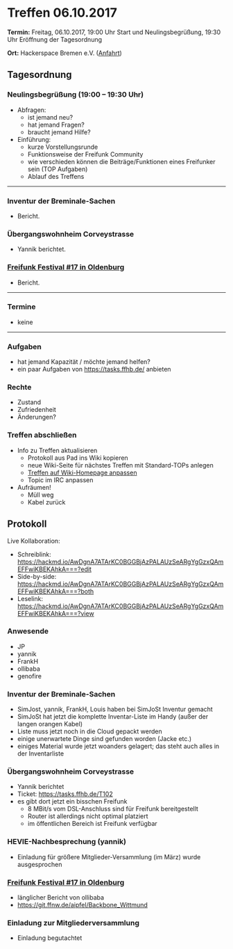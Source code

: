 # Treffen 06.10.2017

**Termin:** Freitag, 06.10.2017, 19:00 Uhr Start und Neulingsbegrüßung, 19:30 Uhr Eröffnung der Tagesordnung

**Ort:** Hackerspace Bremen e.V. ([Anfahrt](https://www.hackerspace-bremen.de/anfahrt/))

## Tagesordnung
### Neulingsbegrüßung (19:00 – 19:30 Uhr)
- Abfragen:
    - ist jemand neu?
    - hat jemand Fragen?
    - braucht jemand Hilfe?
- Einführung:
    - kurze Vorstellungsrunde
    - Funktionsweise der Freifunk Community
    - wie verschieden können die Beiträge/Funktionen eines Freifunker sein (TOP Aufgaben)
    - Ablauf des Treffens

---

### Inventur der Breminale-Sachen
- Bericht.

### Übergangswohnheim Corveystrasse
- Yannik berichtet.

### [Freifunk Festival #17 in Oldenburg](https://ffnw.de/freifunk-festival-17-30-9-02-10-in-oldenburg/#more-2833)
- Bericht.

---

### Termine
- keine

---

### Aufgaben
- hat jemand Kapazität / möchte jemand helfen?
- ein paar Aufgaben von https://tasks.ffhb.de/ anbieten

### Rechte
- Zustand
- Zufriedenheit
- Änderungen?

### Treffen abschließen
- Info zu Treffen aktualisieren
  - Protokoll aus Pad ins Wiki kopieren
  - neue Wiki-Seite für nächstes Treffen mit Standard-TOPs anlegen
  - [Treffen auf Wiki-Homepage anpassen](Home)
  - Topic im IRC anpassen
- Aufräumen!
  - Müll weg
  - Kabel zurück

## Protokoll
Live Kollaboration:
- Schreiblink: https://hackmd.io/AwDgnA7ATArKC0BGGBjAzPALAUzSeARgYgGzxQAmEFFwiKBEKAhkA===?edit
- Side-by-side: https://hackmd.io/AwDgnA7ATArKC0BGGBjAzPALAUzSeARgYgGzxQAmEFFwiKBEKAhkA===?both
- Leselink: https://hackmd.io/AwDgnA7ATArKC0BGGBjAzPALAUzSeARgYgGzxQAmEFFwiKBEKAhkA===?view

### Anwesende
- JP
- yannik
- FrankH
- ollibaba
- genofire

### Inventur der Breminale-Sachen
- SimJost, yannik, FrankH, Louis haben bei SimJoSt Inventur gemacht
- SimJoSt hat jetzt die komplette Inventar-Liste im Handy (außer der langen orangen Kabel)
- Liste muss jetzt noch in die Cloud gepackt werden
- einige unerwartete Dinge sind gefunden worden (Jacke etc.)
- einiges Material wurde jetzt woanders gelagert; das steht auch alles in der Inventarliste

### Übergangswohnheim Corveystrasse
- Yannik berichtet
- Ticket: https://tasks.ffhb.de/T102
- es gibt dort jetzt ein bisschen Freifunk
    - 8 MBit/s vom DSL-Anschluss sind für Freifunk bereitgestellt
    - Router ist allerdings nicht optimal platziert
    - im öffentlichen Bereich ist Freifunk verfügbar 

### HEVIE-Nachbesprechung (yannik)
- Einladung für größere Mitglieder-Versammlung (im März) wurde ausgesprochen

### [Freifunk Festival #17 in Oldenburg]( https://ffnw.de/freifunk-festival-17-30-9-02-10-in-oldenburg/#more-2833)
- länglicher Bericht von ollibaba
- https://git.ffnw.de/aipfel/Backbone_Wittmund

### Einladung zur Mitgliederversammlung
- Einladung begutachtet
